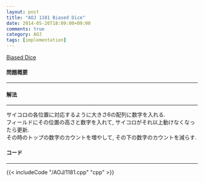 ```yaml
---
layout: post
title: "AOJ 1181 Biased Dice"
date: 2014-05-26T18:09:00+09:00
comments: true
category: AOJ
tags: [implementation]
---
```


[Biased Dice](http://judge.u-aizu.ac.jp/onlinejudge/description.jsp?id=1181)

#### 問題概要

****

#### 解法

****

サイコロの各位置に対応するように大きさ6の配列に数字を入れる.  
フィールドにその位置の高さと数字を入れて, サイコロがそれ以上動けなくなったら更新.  
その時のトップの数字のカウントを増やして, その下の数字のカウントを減らす.

#### コード

****

{{< includeCode "/AOJ/1181.cpp" "cpp" >}}
